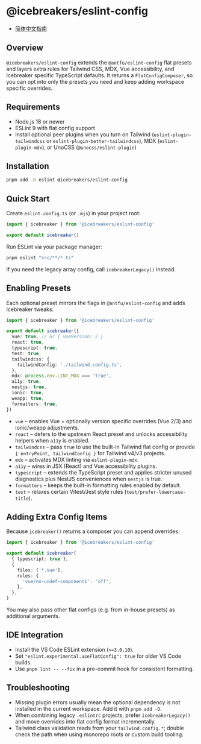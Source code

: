 # @icebreakers/eslint-config

- [简体中文指南](./README.zh.md)

## Overview

`@icebreakers/eslint-config` extends the `@antfu/eslint-config` flat presets and layers extra rules for Tailwind CSS, MDX, Vue accessibility, and Icebreaker specific TypeScript defaults. It returns a `FlatConfigComposer`, so you can opt into only the presets you need and keep adding workspace specific overrides.

## Requirements

- Node.js 18 or newer
- ESLint 9 with flat config support
- Install optional peer plugins when you turn on Tailwind (`eslint-plugin-tailwindcss` or `eslint-plugin-better-tailwindcss`), MDX (`eslint-plugin-mdx`), or UnoCSS (`@unocss/eslint-plugin`)

## Installation

```bash
pnpm add -D eslint @icebreakers/eslint-config
```

## Quick Start

Create `eslint.config.ts` (or `.mjs`) in your project root:

```ts
import { icebreaker } from '@icebreakers/eslint-config'

export default icebreaker()
```

Run ESLint via your package manager:

```bash
pnpm eslint "src/**/*.ts"
```

If you need the legacy array config, call `icebreakerLegacy()` instead.

## Enabling Presets

Each optional preset mirrors the flags in `@antfu/eslint-config` and adds Icebreaker tweaks:

```ts
import { icebreaker } from '@icebreakers/eslint-config'

export default icebreaker({
  vue: true, // or { vueVersion: 2 }
  react: true,
  typescript: true,
  test: true,
  tailwindcss: {
    tailwindConfig: './tailwind.config.ts',
  },
  mdx: process.env.LINT_MDX === 'true',
  a11y: true,
  nestjs: true,
  ionic: true,
  weapp: true,
  formatters: true,
})
```

- `vue` – enables Vue + optionally version specific overrides (Vue 2/3) and ionic/weapp adjustments.
- `react` – defers to the upstream React preset and unlocks accessibility helpers when `a11y` is enabled.
- `tailwindcss` – pass `true` to use the built-in Tailwind flat config or provide `{ entryPoint, tailwindConfig }` for Tailwind v4/v3 projects.
- `mdx` – activates MDX linting via `eslint-plugin-mdx`.
- `a11y` – wires in JSX (React) and Vue accessibility plugins.
- `typescript` – extends the TypeScript preset and applies stricter unused diagnostics plus NestJS conveniences when `nestjs` is true.
- `formatters` – keeps the built-in formatting rules enabled by default.
- `test` – relaxes certain Vitest/Jest style rules (`test/prefer-lowercase-title`).

## Adding Extra Config Items

Because `icebreaker()` returns a composer you can append overrides:

```ts
import { icebreaker } from '@icebreakers/eslint-config'

export default icebreaker(
  { typescript: true },
  {
    files: ['*.vue'],
    rules: {
      'vue/no-undef-components': 'off',
    },
  },
)
```

You may also pass other flat configs (e.g. from in-house presets) as additional arguments.

## IDE Integration

- Install the VS Code ESLint extension (`>=3.0.10`).
- Set `"eslint.experimental.useFlatConfig": true` for older VS Code builds.
- Use `pnpm lint -- --fix` in a pre-commit hook for consistent formatting.

## Troubleshooting

- Missing plugin errors usually mean the optional dependency is not installed in the current workspace. Add it with `pnpm add -D`.
- When combining legacy `.eslintrc` projects, prefer `icebreakerLegacy()` and move overrides into flat config format incrementally.
- Tailwind class validation reads from your `tailwind.config.*`; double check the path when using monorepo roots or custom build tooling.
